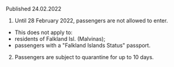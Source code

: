 Published 24.02.2022
1. Until 28 February 2022, passengers are not allowed to enter.
- This does not apply to:
- residents of Falkland Isl. (Malvinas);
- passengers with a "Falkland Islands Status" passport.
2. Passengers are subject to quarantine for up to 10 days.